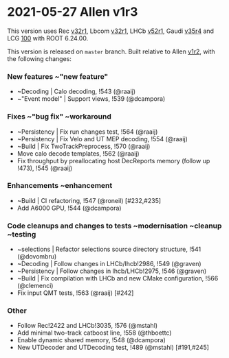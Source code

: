 2021-05-27 Allen v1r3
===

This version uses
Rec [v32r1](../../../../Rec/-/tags/v32r1),
Lbcom [v32r1](../../../../Lbcom/-/tags/v32r1),
LHCb [v52r1](../../../../LHCb/-/tags/v52r1),
Gaudi [v35r4](../../../../Gaudi/-/tags/v35r4) and
LCG [100](http://lcginfo.cern.ch/release/100/) with ROOT 6.24.00.

This version is released on `master` branch.
Built relative to Allen [v1r2](/../../tags/v1r2), with the following changes:

### New features ~"new feature"

- ~Decoding | Calo decoding, !543 (@raaij)
- ~"Event model" | Support views, !539 (@dcampora)


### Fixes ~"bug fix" ~workaround

- ~Persistency | Fix run changes test, !564 (@raaij)
- ~Persistency | Fix Velo and UT MEP decoding, !554 (@raaij)
- ~Build | Fix TwoTrackPreprocess, !570 (@raaij)
- Move calo decode templates, !562 (@raaij)
- Fix throughput by preallocating host DecReports memory (follow up !473), !545 (@raaij)


### Enhancements ~enhancement

- ~Build | CI refactoring, !547 (@roneil) [#232,#235]
- Add A6000 GPU, !544 (@dcampora)


### Code cleanups and changes to tests ~modernisation ~cleanup ~testing

- ~selections | Refactor selections source directory structure, !541 (@dovombru)
- ~Decoding | Follow changes in LHCb/lhcb!2986, !549 (@graven)
- ~Persistency | Follow changes in lhcb/LHCb!2975, !546 (@graven)
- ~Build | Fix compilation with LHCb and new CMake configuration, !566 (@clemenci)
- Fix input QMT tests, !563 (@raaij) [#242]


### Other

- Follow Rec!2422 and LHCb!3035, !576 (@mstahl)
- Add minimal two-track catboost line, !558 (@thboettc)
- Enable dynamic shared memory, !548 (@dcampora)
- New UTDecoder and UTDecoding test, !489 (@mstahl) [#191,#245]
